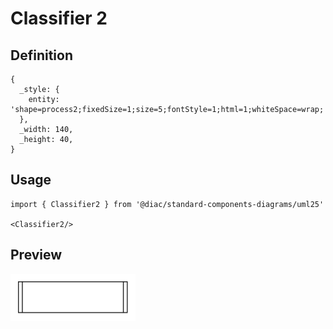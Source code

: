 # Classifier 2

## Definition

```
{
  _style: { 
    entity: 'shape=process2;fixedSize=1;size=5;fontStyle=1;html=1;whiteSpace=wrap;',
  },
  _width: 140,
  _height: 40,
}
```

## Usage

```
import { Classifier2 } from '@diac/standard-components-diagrams/uml25'

<Classifier2/>
```

## Preview

<img src="./classifier-2.png" width="200"/>
